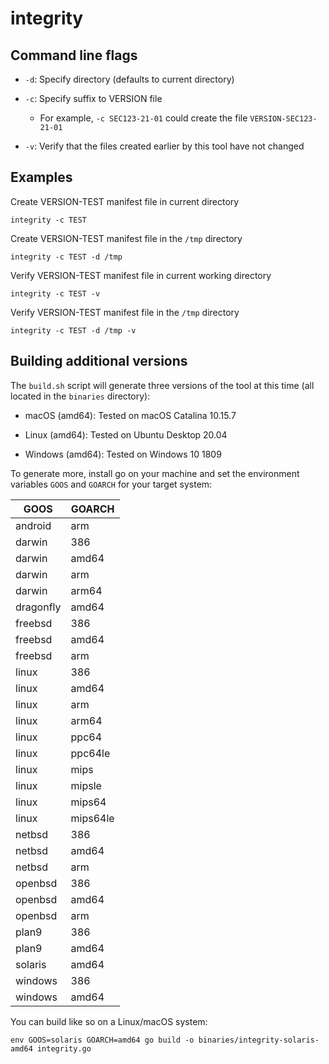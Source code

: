 # integrity

## Command line flags

- `-d`: Specify directory (defaults to current directory)

- `-c`: Specify suffix to VERSION file

    - For example, `-c SEC123-21-01` could create the file `VERSION-SEC123-21-01`

- `-v`: Verify that the files created earlier by this tool have not changed

## Examples

Create VERSION-TEST manifest file in current directory

```
integrity -c TEST
```

Create VERSION-TEST manifest file in the `/tmp` directory

```
integrity -c TEST -d /tmp
```

Verify VERSION-TEST manifest file in current working directory

```
integrity -c TEST -v
```

Verify VERSION-TEST manifest file in the `/tmp` directory

```
integrity -c TEST -d /tmp -v
```

## Building additional versions

The `build.sh` script will generate three versions of the tool at this time (all located in the `binaries` directory):

- macOS (amd64): Tested on macOS Catalina 10.15.7

- Linux (amd64): Tested on Ubuntu Desktop 20.04

- Windows (amd64): Tested on Windows 10 1809

To generate more, install go on your machine and set the environment variables `GOOS` and `GOARCH` for your target system:

| GOOS | GOARCH |
|------|--------|
| android | arm |
| darwin | 386 |
| darwin | amd64 |
| darwin | arm |
| darwin | arm64 |
| dragonfly | amd64 |
| freebsd | 386 |
| freebsd | amd64 |
| freebsd | arm |
| linux | 386 |
| linux | amd64 |
| linux | arm |
| linux | arm64 |
| linux | ppc64 |
| linux | ppc64le |
| linux | mips |
| linux | mipsle |
| linux | mips64 |
| linux | mips64le |
| netbsd | 386 |
| netbsd | amd64 |
| netbsd | arm |
| openbsd | 386 |
| openbsd | amd64 |
| openbsd | arm |
| plan9 | 386 |
| plan9 | amd64 |
| solaris | amd64 |
| windows | 386 |
| windows | amd64 |

You can build like so on a Linux/macOS system:

```
env GOOS=solaris GOARCH=amd64 go build -o binaries/integrity-solaris-amd64 integrity.go
```
